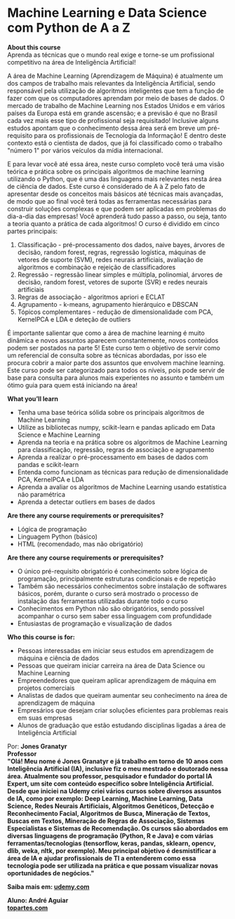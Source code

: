 # Machine Learning e Data Science com Python de A a Z

<b>About this course</b><br />
Aprenda as técnicas que o mundo real exige e torne-se um profissional competitivo na área de Inteligência Artificial!

<p>
A área de Machine Learning (Aprendizagem de Máquina) é atualmente um dos campos de trabalho mais relevantes da Inteligência Artificial, sendo responsável pela utilização de algoritmos inteligentes que tem a função de fazer com que os computadores aprendam por meio de bases de dados. O mercado de trabalho de Machine Learning nos Estados Unidos e em vários países da Europa está em grande ascensão; e a previsão é que no Brasil cada vez mais esse tipo de profissional seja requisitado! Inclusive alguns estudos apontam que o conhecimento dessa área será em breve um pré-requisito para os profissionais de Tecnologia da Informação! E dentro deste contexto está o cientista de dados, que já foi classificado como o trabalho "número 1" por vários veículos da mídia internacional.
</p>
<p>
E para levar você até essa área, neste curso completo você terá uma visão teórica e prática sobre os principais algoritmos de machine learning utilizando o Python, que é uma das linguagens mais relevantes nesta área de ciência de dados. Este curso é considerado de A à Z pelo fato de apresentar desde os conceitos mais básicos até técnicas mais avançadas, de modo que ao final você terá todas as ferramentas necessárias para construir soluções complexas e que podem ser aplicadas em problemas do dia-a-dia das empresas! Você aprenderá tudo passo a passo, ou seja, tanto a teoria quanto a prática de cada algoritmos! O curso é dividido em cinco partes principais:
<ol>
<li>Classificação - pré-processamento dos dados, naive bayes, árvores de decisão, random forest, regras, regressão logística, máquinas de vetores de suporte (SVM), redes neurais artificiais, avaliação de algoritmos e combinação e rejeição de classificadores</li>
<li>
Regressão - regressão linear simples e múltipla, polinomial, árvores de decisão, random forest, vetores de suporte (SVR) e redes neurais artificiais
</li>
<li>
Regras de associação - algoritmos apriori e ECLAT
</li>
<li>
Agrupamento - k-means, agrupamento hierárquico e DBSCAN
</li>
<li>
Tópicos complementares - redução de dimensionalidade com PCA, KernelPCA e LDA e deteção de outliers
</li>
</ol>
É importante salientar que como a área de machine learning é muito dinâmica e novos assuntos aparecem constantemente, novos conteúdos podem ser postados na parte 5! Este curso tem o objetivo de servir como um referencial de consulta sobre as técnicas abordadas, por isso ele procura cobrir a maior parte dos assuntos que envolvem machine learning. Este curso pode ser categorizado para todos os níveis, pois pode servir de base para consulta para alunos mais experientes no assunto e também um ótimo guia para quem está iniciando na área!
</p>
<b>What you’ll learn</b>
<ul>
 <li>Tenha uma base teórica sólida sobre os principais algoritmos de Machine Learning</li>
 <li>Utilize as bibliotecas numpy, scikit-learn e pandas aplicado em Data Science e Machine Learning</li>
 <li>Aprenda na teoria e na prática sobre os algoritmos de Machine Learning para classificação, regressão, regras de associação e agrupamento</li>
 <li>Aprenda a realizar o pré-processamento em bases de dados com pandas e scikit-learn</li>
<li>
Entenda como funcionam as técnicas para redução de dimensionalidade PCA, KernelPCA e LDA
</li>
<li>
Aprenda a avaliar os algoritmos de Machine Learning usando estatística não paramétrica
</li>
<li>
Aprenda a detectar outliers em bases de dados
</li>
</ul>
<b>Are there any course requirements or prerequisites?</b>
<ul>
 <li>Lógica de programação</li>
 <li>Linguagem Python (básico)</li>
 <li>HTML (recomendado, mas não obrigatório)</li>
</ul>
<b>Are there any course requirements or prerequisites?</b>
<ul>
 <li>O único pré-requisito obrigatório é conhecimento sobre lógica de programação, principalmente estruturas condicionais e de repetição</li>
 <li>Também são necessários conhecimentos sobre instalação de softwares básicos, porém, durante o curso será mostrado o processo de instalação das ferramentas utilizadas durante todo o curso</li>
 <li>Conhecimentos em Python não são obrigatórios, sendo possível acompanhar o curso sem saber essa linguagem com profundidade</li>
 <li>Entusiastas de programação e visualização de dados</li>
</ul>
<b>Who this course is for:</b>
<ul>
 <li>Pessoas interessadas em iniciar seus estudos em aprendizagem de máquina e ciência de dados</li>
 <li>Pessoas que queiram iniciar carreira na área de Data Science ou Machine Learning</li>
 <li>Empreendedores que queiram aplicar aprendizagem de máquina em projetos comerciais</li>
 <li>Analistas de dados que queiram aumentar seu conhecimento na área de aprendizagem de máquina</li>
 <li>Empresários que desejam criar soluções eficientes para problemas reais em suas empresas</li>
 <li>Alunos de graduação que estão estudando disciplinas ligadas a área de Inteligência Artificial</li>
</ul>
Por: <b>Jones Granatyr<b><br />
Professor<br />
 "Olá! Meu nome é Jones Granatyr e já trabalho em torno de 10 anos com Inteligência Artificial (IA), inclusive fiz o meu mestrado e doutorado nessa área. Atualmente sou professor, pesquisador e fundador do portal IA Expert, um site com conteúdo específico sobre Inteligência Artificial. Desde que iniciei na Udemy criei vários cursos sobre diversos assuntos de IA, como por exemplo: Deep Learning, Machine Learning, Data Science, Redes Neurais Artificiais, Algoritmos Genéticos, Detecção e Reconhecimento Facial, Algoritmos de Busca, Mineração de Textos, Buscas em Textos, Mineração de Regras de Associação, Sistemas Especialistas e Sistemas de Recomendação. Os cursos são abordados em diversas linguagens de programação (Python, R e Java) e com várias ferramentas/tecnologias (tensorflow, keras, pandas, sklearn, opencv, dlib, weka, nltk, por exemplo). Meu principal objetivo é desmistificar a área de IA e ajudar profissionais de TI a entenderem como essa tecnologia pode ser utilizada na prática e que possam visualizar novas oportunidades de negócios."<br />

Saiba mais em: [udemy.com](https://www.udemy.com/share/101sO8BUUfdFpRRng=/)
 
 Aluno: André Aguiar<br />
[topartes.com](http://topartes.com)
